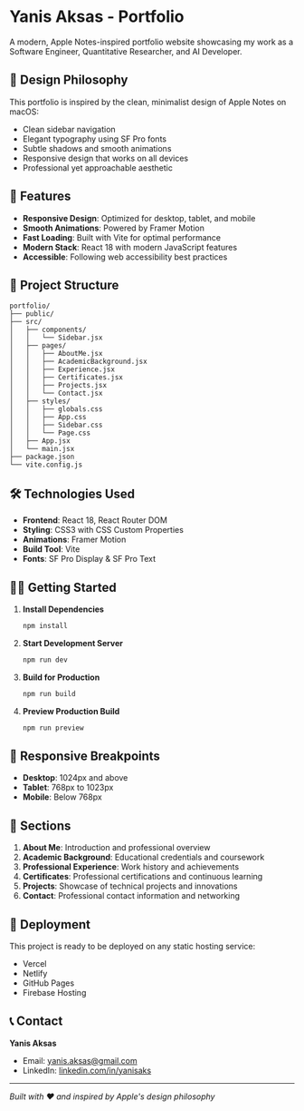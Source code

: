 # Yanis Aksas - Portfolio

A modern, Apple Notes-inspired portfolio website showcasing my work as a Software Engineer, Quantitative Researcher, and AI Developer.

## 🎨 Design Philosophy

This portfolio is inspired by the clean, minimalist design of Apple Notes on macOS:
- Clean sidebar navigation
- Elegant typography using SF Pro fonts
- Subtle shadows and smooth animations
- Responsive design that works on all devices
- Professional yet approachable aesthetic

## 🚀 Features

- **Responsive Design**: Optimized for desktop, tablet, and mobile
- **Smooth Animations**: Powered by Framer Motion
- **Fast Loading**: Built with Vite for optimal performance
- **Modern Stack**: React 18 with modern JavaScript features
- **Accessible**: Following web accessibility best practices

## 📁 Project Structure

```
portfolio/
├── public/
├── src/
│   ├── components/
│   │   └── Sidebar.jsx
│   ├── pages/
│   │   ├── AboutMe.jsx
│   │   ├── AcademicBackground.jsx
│   │   ├── Experience.jsx
│   │   ├── Certificates.jsx
│   │   ├── Projects.jsx
│   │   └── Contact.jsx
│   ├── styles/
│   │   ├── globals.css
│   │   ├── App.css
│   │   ├── Sidebar.css
│   │   └── Page.css
│   ├── App.jsx
│   └── main.jsx
├── package.json
└── vite.config.js
```

## 🛠 Technologies Used

- **Frontend**: React 18, React Router DOM
- **Styling**: CSS3 with CSS Custom Properties
- **Animations**: Framer Motion
- **Build Tool**: Vite
- **Fonts**: SF Pro Display & SF Pro Text

## 🏃‍♂️ Getting Started

1. **Install Dependencies**
   ```bash
   npm install
   ```

2. **Start Development Server**
   ```bash
   npm run dev
   ```

3. **Build for Production**
   ```bash
   npm run build
   ```

4. **Preview Production Build**
   ```bash
   npm run preview
   ```

## 📱 Responsive Breakpoints

- **Desktop**: 1024px and above
- **Tablet**: 768px to 1023px
- **Mobile**: Below 768px

## 🎯 Sections

1. **About Me**: Introduction and professional overview
2. **Academic Background**: Educational credentials and coursework
3. **Professional Experience**: Work history and achievements
4. **Certificates**: Professional certifications and continuous learning
5. **Projects**: Showcase of technical projects and innovations
6. **Contact**: Professional contact information and networking

## 🚀 Deployment

This project is ready to be deployed on any static hosting service:
- Vercel
- Netlify
- GitHub Pages
- Firebase Hosting

## 📞 Contact

**Yanis Aksas**
- Email: yanis.aksas@gmail.com
- LinkedIn: [linkedin.com/in/yanisaks](https://www.linkedin.com/in/yanisaks)

---

*Built with ❤️ and inspired by Apple's design philosophy*
